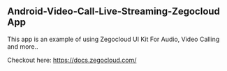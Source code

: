 ## Android-Video-Call-Live-Streaming-Zegocloud App ##


This app is an example of using Zegocloud UI Kit For Audio, Video Calling and more..

Checkout here: https://docs.zegocloud.com/
